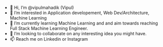 - 👋 Hi, I’m @vipulmahadik (Vipul)
- 👀 I’m interested in Application developement, Web Dev/Architecture, Machine Learning
- 🌱 I’m currently learning Machine Learning and and aim towards reaching Full Stack Machine Learning Engineer.
- 💞️ I’m looking to collaborate on any interesting idea you might have.
- 📫 Reach me on Linkedin or Instagram

<!---
vipulmahadik/vipulmahadik is a ✨ special ✨ repository because its `README.md` (this file) appears on your GitHub profile.
You can click the Preview link to take a look at your changes.
--->
